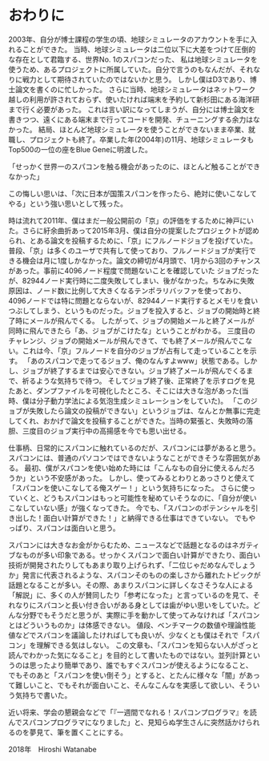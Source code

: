 # おわりに

2003年、自分が博士課程の学生の頃、地球シミュレータのアカウントを手に入れることができた。
当時、地球シミュレータは二位以下に大差をつけて圧倒的な存在として君臨する、世界No. 1のスパコンだった、
私は地球シミュレータを使うため、あるプロジェクトに所属していた。自分で言うのもなんだが、それなりに戦力として期待されていたのではないかと思う。
しかし僕はD3であり、博士論文を書くのに忙しかった。
さらに当時、地球シミュレータはネットワーク越しの利用が許されておらず、使いたければ端末を予約して新杉田にある海洋研まで行く必要があった。
これは言い訳になってしまうが、自分には博士論文を書きつつ、遠くにある端末まで行ってコードを開発、チューニングする余力はなかった。
結局、ほとんど地球シミュレータを使うことができないまま卒業、就職し、プロジェクトも終了。卒業した年(2004年)の11月、地球シミュレータもTop500の一位の座をBlue Geneに明渡した。

「せっかく世界一のスパコンを触る機会があったのに、ほとんど触ることができなかった」

この悔しい思いは、「次に日本が国策スパコンを作ったら、絶対に使いこなしてやる」という強い思いとして残った。

時は流れて2011年、僕はまだ一般公開前の「京」の評価をするために神戸にいた。さらに紆余曲折あって2015年3月、僕は自分の提案したプロジェクトが認められ、とある論文を投稿するために、「京」にフルノードジョブを投げていた。普段、「京」は多くのユーザで共有して使っており、フルノードジョブが実行できる機会は月に1度しかなかった。論文の締切が4月頭で、1月から3回のチャンスがあった。事前に4096ノード程度で問題ないことを確認していた
ジョブだったが、82944ノード実行時に二度失敗してしまい、後がなかった。ちなみに失敗原因は、ノード数に比例して大きくなるテンポラリバッファを使っており、4096ノードでは特に問題とならないが、82944ノード実行するとメモリを食いつぶしてしまう、というものだった。ジョブを投入すると、ジョブの開始時と終了時にメールが飛んでくる。
したがって、ジョブの開始メールと終了メールが同時に飛んできたら「あ、ジョブがこけたな」ということがわかる。
三度目のチャレンジ、ジョブの開始メールが飛んできて、でも終了メールが飛んでこない。これは今、「京」フルノードを自分のジョブが占有して走っていることを示す。
「あのスパコンで走ってるジョブ、俺のなんすよwww」状態である。しかし、ジョブが終了するまでは安心できない。ジョブ終了メールが飛んでくるまで、祈るような気持ちで待つ。
そしてジョブ終了後、正常終了を示すログを見たあと、ダンプファイルを可視化したところ、そこには大きな泡があった(当時、僕は分子動力学法による気泡生成シミュレーションをしていた)。
「このジョブが失敗したら論文の投稿ができない」というジョブは、なんとか無事に完走してくれ、おかげで論文を投稿することができた。当時の緊張と、失敗時の落胆、三度目のジョブ実行中の高揚感を今でも思い出せる。

仕事柄、日常的にスパコンに触れているのだが、スパコンには夢があると思う。スパコンには、普通のパソコンではできないようなことができそうな雰囲気がある。
最初、僕がスパコンを使い始めた時には「こんなもの自分に使えるんだろうか」という不安感があった。
しかし、使ってみるとわりとあっさりと使えて「スパコンを使いこなしてる俺スゲー！」という気持ちになった。
さらに使っていくと、どうもスパコンはもっと可能性を秘めていそうなのに、「自分が使いこなしていない感」が強くなってきた。
今でも、「スパコンのポテンシャルを引き出した！面白い計算ができた！」と納得できる仕事はできていない。
でもやっぱり、スパコンは面白いと思う。

スパコンには大きなお金がからむため、ニュースなどで話題となるのはネガティブなものが多い印象である。せっかくスパコンで面白い計算ができたり、面白い技術が開発されたりしてもあまり取り上げられず、「二位じゃだめなんでしょうか」発言に代表されるような、スパコンそのものの楽しさから離れたトピックが話題となることが多い。その際、あまりスパコンに詳しくなさそうな人による「解説」に、多くの人が賛同したり「参考になった」と言っているのを見て、それなりにスパコンと長い付き合いがある身としては歯がゆい思いをしていた。どんな分野でもそうだと思うが、実際に手を動かして使ってみなければ「スパコンとはどういうものか」は体感できない。
値段、ベンチマークの数値や理論性能値などでスパコンを議論したければしても良いが、少なくとも僕はそれで「スパコン」を理解できる気はしない。
この文章も、「スパコンを知らない人がざっと読んでわかった気になること」を目的として書いたものではない。並列計算というのは思ったより簡単であり、誰でもすぐスパコンが使えるようになること、
でもそのあと「スパコンを使い倒そう」とすると、とたんに様々な「闇」があって難しいこと、でもそれが面白いこと、そんなこんなを実感して欲しい、そういう気持ちで書いた。

近い将来、学会の懇親会などで「『一週間でなれる！スパコンプログラマ』を読んでスパコンプログラマになりました」と、見知らぬ学生さんに突然話かけられるのを夢見て、筆を置くことにする。

2018年　Hiroshi Watanabe
